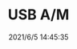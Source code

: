 ﻿---
layout: post 
title: USB A/M
tags: U20 AM
categories: housing-terminal
overview: 
part_number: 0553-1
thumb_img: 
small_img: static/202106/553-20210605.jpg
date: 2021/6/5 14:45:35
---



